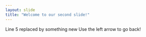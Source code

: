 ```yaml
---
layout: slide
title: "Welcome to our second slide!"
---
```

Line 5 replaced by something new
Use the left arrow to go back!
